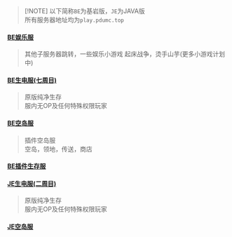 >[!NOTE] 以下简称`BE`为基岩版，`JE`为JAVA版  
所有服务器地址均为`play.pdumc.top`

#### [BE娱乐服](servers/19132/)
> 其他子服务器跳转，一些娱乐小游戏
> 起床战争，烫手山芋(更多小游戏计划中)

#### [BE生电服(七周目)](servers/19133/)
> 原版纯净生存  
服内无OP及任何特殊权限玩家
  
#### [BE空岛服](servers/54056/)
> 插件空岛服  
空岛，领地，传送，商店

#### [BE插件生存服](servers/19134/)

#### [JE生电服(二周目)](servers/25565/)
> 原版纯净生存  
服内无OP及任何特殊权限玩家

#### [JE空岛服](servers/25566/)
